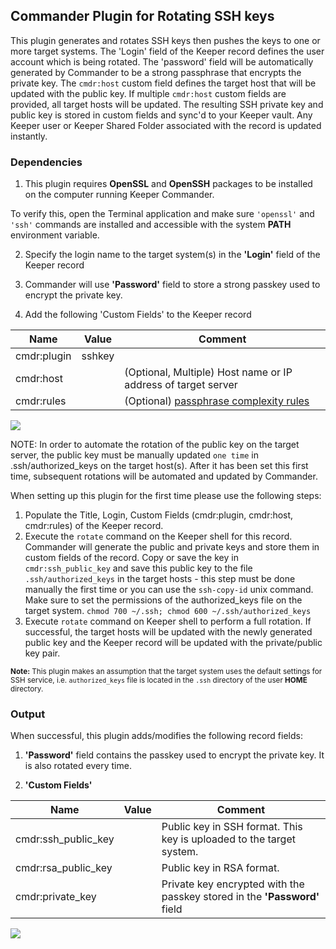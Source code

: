 Commander Plugin for Rotating SSH keys
----

This plugin generates and rotates SSH keys then pushes the keys to one or more target systems.  The 'Login' field of the Keeper record defines the user account which is being rotated. The 'password' field will be automatically generated by Commander to be a strong passphrase that encrypts the private key.  The `cmdr:host` custom field defines the target host that will be updated with the public key. If multiple `cmdr:host` custom fields are provided, all target hosts will be updated. The resulting SSH private key and public key is stored in custom fields and sync'd to your Keeper vault.  Any Keeper user or Keeper Shared Folder associated with the record is updated instantly.

### Dependencies

1. This plugin requires **OpenSSL** and **OpenSSH** packages to be installed on the computer running Keeper Commander.

To verify this, open the Terminal application and make sure `'openssl'` and `'ssh'` commands are installed and accessible with the system **PATH** environment variable.

2. Specify the login name to the target system(s) in the **'Login'** field of the Keeper record

3. Commander will use **'Password'** field to store a strong passkey used to encrypt the private key.

4. Add the following 'Custom Fields' to the Keeper record

Name          | Value     | Comment
---------     | -------   | ------------
cmdr:plugin   | sshkey    |
cmdr:host     |           | (Optional, Multiple) Host name or IP address of target server
cmdr:rules    |           | (Optional) [passphrase complexity rules](https://github.com/Keeper-Security/Commander/tree/master/keepercommander/plugins/password_rules.md)

![](https://raw.githubusercontent.com/Keeper-Security/Commander/master/keepercommander/images/plugin_sshkey1.png)

NOTE: In order to automate the rotation of the public key on the target server, the public key must be manually updated `one time` in .ssh/authorized_keys on the target host(s).  After it has been set this first time, subsequent rotations will be automated and updated by Commander.

When setting up this plugin for the first time please use the following steps:
  
1. Populate the Title, Login, Custom Fields (cmdr:plugin, cmdr:host, cmdr:rules) of the Keeper record.
2. Execute the `rotate` command on the Keeper shell for this record. Commander will generate the public and private keys and store them in custom fields of the record. Copy or save the key in `cmdr:ssh_public_key` and save this public key to the file `.ssh/authorized_keys` in the target hosts - this step must be done manually the first time or you can use the `ssh-copy-id` unix command.  Make sure to set the permissions of the authorized_keys file on the target system. `chmod 700 ~/.ssh; chmod 600 ~/.ssh/authorized_keys`
3. Execute `rotate` command on Keeper shell to perform a full rotation.  If successful, the target hosts will be updated with the newly generated public key and the Keeper record will be updated with the private/public key pair.

<sub>**Note:** This plugin makes an assumption that the target system uses the default settings for SSH service, i.e. `authorized_keys` file is located in the `.ssh` directory of the user **HOME** directory.</sub>

### Output

When successful, this plugin adds/modifies the following record fields:

1. **'Password'** field contains the passkey used to encrypt the private key.  It is also rotated every time.

2. **'Custom Fields'**

Name                | Value   | Comment
-----------------   | ------- | --------
cmdr:ssh_public_key |         | Public key in SSH format. This key is uploaded to the target system.
cmdr:rsa_public_key |         | Public key in RSA format.
cmdr:private_key    |         | Private key encrypted with the passkey stored in the **'Password'** field

![](https://raw.githubusercontent.com/Keeper-Security/Commander/master/keepercommander/images/plugin_sshkey2.png)
